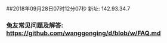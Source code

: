 ##2018年09月28日07时12分07秒 新址: 142.93.34.7
### 兔友常见问题及解答: https://github.com/wanggonging/d/blob/w/FAQ.md
